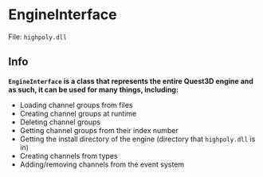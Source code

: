 # EngineInterface

File: ``highpoly.dll``

## Info

**``EngineInterface`` is a class that represents the entire Quest3D engine and as such, it can be used for many things, including:**

- Loading channel groups from files
- Creating channel groups at runtime
- Deleting channel groups
- Getting channel groups from their index number
- Getting the install directory of the engine (directory that ``highpoly.dll`` is in)
- Creating channels from types
- Adding/removing channels from the event system